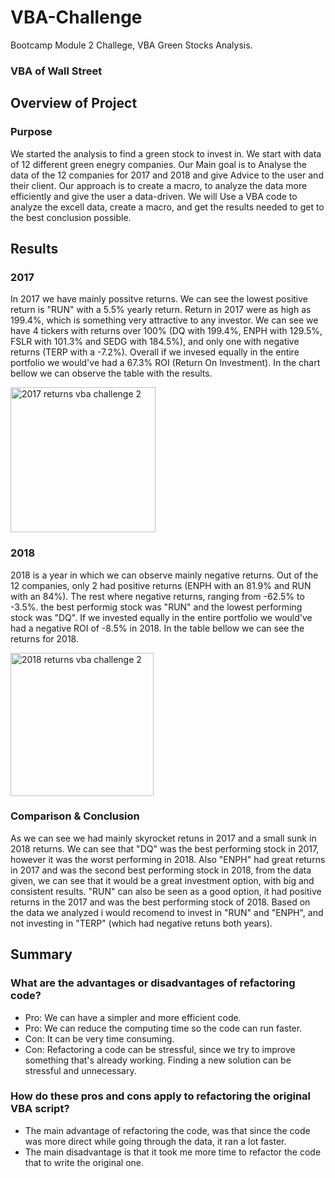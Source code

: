 # VBA-Challenge
Bootcamp Module 2 Challege, VBA Green Stocks Analysis.
### VBA of Wall Street

## Overview of Project
### Purpose
We started the analysis to find a green stock to invest in. We start with data of 12 different green enegry companies. Our Main goal is to Analyse the data of the 12 companies for 2017 and 2018 and give Advice to the user and their client. Our approach is to create a macro, to analyze the data more efficiently and give the user a data-driven. We will Use a VBA code to analyze the excell data, create a macro, and get the results needed to get to the best conclusion possible.

## Results
### 2017
In 2017 we have mainly possitve returns. We can see the lowest positive return is "RUN" with a 5.5% yearly return. Return in 2017 were as high as 199.4%, which is something very attractive to any investor. We can see we have 4 tickers with returns over 100% (DQ with 199.4%, ENPH with 129.5%, FSLR with 101.3% and SEDG with 184.5%), and only one with negative returns (TERP with a -7.2%). Overall if we invesed equally in the entire portfolio we would've had a 67.3% ROI (Return On Investment). In the chart bellow we can observe the table with the results.

<img width="232" alt="2017 returns vba challenge 2" src="https://user-images.githubusercontent.com/85461477/124341817-c4de4880-db84-11eb-956c-aa31b3591c39.png">

### 2018
2018 is a year in which we can observe mainly negative returns. Out of the 12 companies, only 2 had positive returns (ENPH with an 81.9% and RUN with an 84%). The rest where negative returns, ranging from -62.5% to -3.5%. the best performig stock was "RUN" and the lowest performing stock was "DQ". If we invested equally in the entire portfolio we would've had a negative ROI of -8.5% in 2018. In the table bellow we can see the returns for 2018.

<img width="229" alt="2018 returns vba challenge 2" src="https://user-images.githubusercontent.com/85461477/124341994-294dd780-db86-11eb-8942-dd087544f4d2.png">

### Comparison & Conclusion
As we can see we had mainly skyrocket retuns in 2017 and a small sunk in 2018 returns. We can see that "DQ" was the best performing stock in 2017, however it was the worst performing in 2018. Also "ENPH" had great returns in 2017 and was the second best performing stock in 2018, from the data given, we can see that it would be a great investment option, with big and consistent results. "RUN" can also be seen as a good option, it had positive returns in the 2017 and was the best performing stock of 2018. Based on the data we analyzed i would recomend to invest in "RUN" and "ENPH", and not investing in "TERP" (which had negative retuns both years).

## Summary
### What are the advantages or disadvantages of refactoring code?
- Pro: We can have a simpler and more efficient code.
- Pro: We can reduce the computing time so the code can run faster.
- Con: It can be very time consuming.
- Con: Refactoring a code can be stressful, since we try to improve something that's already working. Finding a new solution can be stressful and unnecessary.

### How do these pros and cons apply to refactoring the original VBA script?
- The main advantage of refactoring the code, was that since the code was more direct while going through the data, it ran a lot faster.
- The main disadvantage is that it took me more time to refactor the code that to write the original one. 
